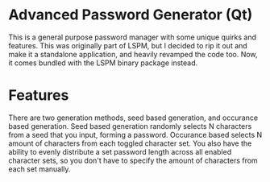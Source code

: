 # Advanced Password Generator (Qt)
This is a general purpose password manager with some unique quirks and features. This was originally part of LSPM, but I decided to rip it out and make it a standalone application, and heavily revamped the code too. Now, it comes bundled with the LSPM binary package instead.

# Features
There are two generation methods, seed based generation, and occurance based generation. Seed based generation randomly selects N characters from a seed that you input, forming a password. Occurance based selects N amount of characters from each toggled character set. You also have the ability to evenly distribute a set password length across all enabled character sets, so you don't have to specify the amount of characters from each set manually.

